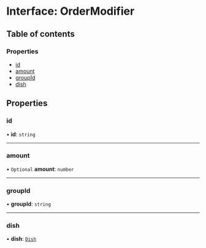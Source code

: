 # Interface: OrderModifier

## Table of contents

### Properties

- [id](OrderModifier.md#id)
- [amount](OrderModifier.md#amount)
- [groupId](OrderModifier.md#groupid)
- [dish](OrderModifier.md#dish)

## Properties

### id

• **id**: `string`

___

### amount

• `Optional` **amount**: `number`

___

### groupId

• **groupId**: `string`

___

### dish

• **dish**: [`Dish`](Dish.md)
